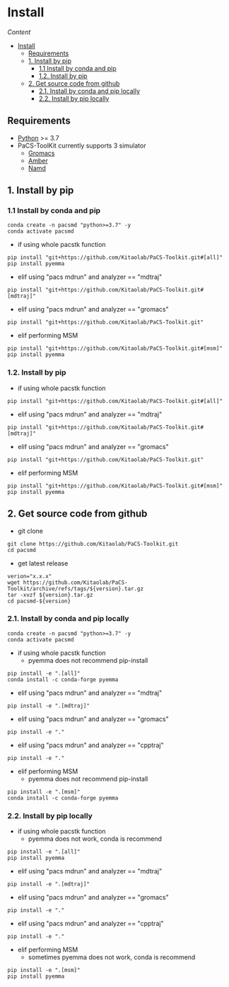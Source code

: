 # Install

*Content*
- [Install](#install)
  - [Requirements](#requirements)
  - [1. Install by pip](#1-install-by-pip)
    - [1.1 Install by conda and pip](#11-install-by-conda-and-pip)
    - [1.2. Install by pip](#12-install-by-pip)
  - [2. Get source code from github](#2-get-source-code-from-github)
    - [2.1. Install by conda and pip locally](#21-install-by-conda-and-pip-locally)
    - [2.2. Install by pip locally](#22-install-by-pip-locally)

## Requirements
- [Python](https://www.python.org/) >= 3.7
- PaCS-ToolKit currently supports 3 simulator
  - [Gromacs](https://www.gromacs.org/)
  - [Amber](https://ambermd.org/index.php)
  - [Namd](https://www.ks.uiuc.edu/Research/namd/)

## 1. Install by pip
### 1.1 Install by conda and pip
~~~shell
conda create -n pacsmd "python>=3.7" -y
conda activate pacsmd
~~~

- if using whole pacstk function
~~~shell
pip install "git+https://github.com/Kitaolab/PaCS-Toolkit.git#[all]"
pip install pyemma
~~~

- elif using "pacs mdrun" and analyzer == "mdtraj"
~~~shell
pip install "git+https://github.com/Kitaolab/PaCS-Toolkit.git#[mdtraj]"
~~~

- elif using "pacs mdrun" and analyzer == "gromacs"
~~~shell
pip install "git+https://github.com/Kitaolab/PaCS-Toolkit.git"
~~~

- elif performing MSM
~~~shell
pip install "git+https://github.com/Kitaolab/PaCS-Toolkit.git#[msm]"
pip install pyemma
~~~

### 1.2. Install by pip
- if using whole pacstk function
~~~shell
pip install "git+https://github.com/Kitaolab/PaCS-Toolkit.git#[all]"
~~~

- elif using "pacs mdrun" and analyzer == "mdtraj"
~~~shell
pip install "git+https://github.com/Kitaolab/PaCS-Toolkit.git#[mdtraj]"
~~~

- elif using "pacs mdrun" and analyzer == "gromacs"
~~~shell
pip install "git+https://github.com/Kitaolab/PaCS-Toolkit.git"
~~~

- elif performing MSM
~~~shell
pip install "git+https://github.com/Kitaolab/PaCS-Toolkit.git#[msm]"
pip install pyemma
~~~


## 2. Get source code from github
- git clone
~~~
git clone https://github.com/Kitaolab/PaCS-Toolkit.git
cd pacsmd
~~~

- get latest release
~~~
verion="x.x.x"
wget https://github.com/Kitaolab/PaCS-Toolkit/archive/refs/tags/${version}.tar.gz
tar -xvzf ${version}.tar.gz
cd pacsmd-${version}
~~~


### 2.1. Install by conda and pip locally
~~~shell
conda create -n pacsmd "python>=3.7" -y
conda activate pacsmd
~~~

- if using whole pacstk function
  -  pyemma does not recommend pip-install
~~~shell
pip install -e ".[all]"
conda install -c conda-forge pyemma
~~~

- elif using "pacs mdrun" and analyzer == "mdtraj"
~~~shell
pip install -e ".[mdtraj]"
~~~

- elif using "pacs mdrun" and analyzer == "gromacs"
~~~shell
pip install -e "."
~~~

- elif using "pacs mdrun" and analyzer == "cpptraj"
~~~shell
pip install -e "."
~~~

- elif performing MSM
  - pyemma does not recommend pip-install
~~~
pip install -e ".[msm]"
conda install -c conda-forge pyemma
~~~

### 2.2. Install by pip locally
- if using whole pacstk function
  - pyemma does not work, conda is recommend
~~~shell
pip install -e ".[all]"
pip install pyemma
~~~

- elif using "pacs mdrun" and analyzer == "mdtraj"
~~~shell
pip install -e ".[mdtraj]"
~~~

- elif using "pacs mdrun" and analyzer == "gromacs"
~~~shell
pip install -e "."
~~~

- elif using "pacs mdrun" and analyzer == "cpptraj"
~~~shell
pip install -e "."
~~~

- elif performing MSM
  - sometimes pyemma does not work, conda is recommend
~~~shell
pip install -e ".[msm]"
pip install pyemma
~~~
